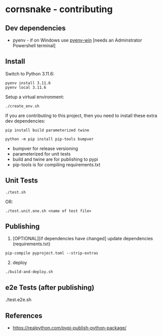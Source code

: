 # cornsnake - contributing

## Dev dependencies

- pyenv - if on Windows use [pyenv-win](https://github.com/pyenv-win/pyenv-win) [needs an Adminstrator Powershell terminal]

## Install

Switch to Python 3.11.6:

```
pyenv install 3.11.6
pyenv local 3.11.6
```

Setup a virtual environment:

```
./create_env.sh
```

If you are contributing to this project, then you need to install these extra dev dependencies:

```
pip install build parameterized twine

python -m pip install pip-tools bumpver
```

- bumpver for release versioning
- parameterized for unit tests
- build and twine are for publishing to pypi
- pip-tools is for compiling requirements.txt

## Unit Tests

```
./test.sh
```

OR:

```
./test.unit.one.sh <name of test file>
```

## Publishing

1. [OPTIONAL][if dependencies have changed] update dependencies (requirements.txt)

```
pip-compile pyproject.toml --strip-extras
```

2. deploy

```
./build-and-deploy.sh
```

## e2e Tests (after publishing)

./test.e2e.sh

## References

- https://realpython.com/pypi-publish-python-package/
